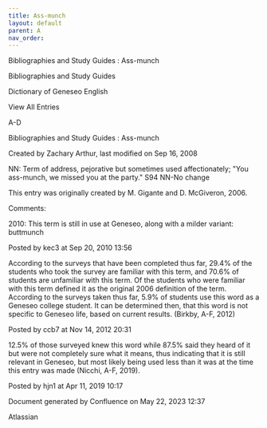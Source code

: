```yaml
---
title: Ass-munch
layout: default
parent: A
nav_order:
---
```


Bibliographies and Study Guides : Ass-munch

Bibliographies and Study Guides

Dictionary of Geneseo English

View All Entries

A-D

Bibliographies and Study Guides : Ass-munch

Created by  Zachary Arthur, last modified on Sep 16, 2008

NN: Term of address, pejorative but sometimes used affectionately; &quot;You ass-munch, we missed you at the party.&quot; S94 NN-No change 

This entry was originally created by M. Gigante and D. McGiveron, 2006.

Comments:

2010: This term is still in use at Geneseo, along with a milder variant:  buttmunch

Posted by kec3 at Sep 20, 2010 13:56

According to the surveys that have been completed thus far, 29.4% of the students who took the survey are familiar with this term, and 70.6% of students are unfamiliar with this term. Of the students who were familiar with this term defined it as the original 2006 definition of the term. According to the surveys taken thus far, 5.9% of students use this word as a Geneseo college student. It can be determined then, that this word is not specific to Geneseo life, based on current results. (Birkby, A-F, 2012) 

Posted by ccb7 at Nov 14, 2012 20:31

12.5% of those surveyed knew this word while 87.5% said they heard of it but were not completely sure what it means, thus indicating that it is still relevant in Geneseo, but most likely being used less than it was at the time this entry was made (Nicchi, A-F, 2019). 

Posted by hjn1 at Apr 11, 2019 10:17

Document generated by Confluence on May 22, 2023 12:37

Atlassian
